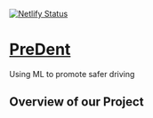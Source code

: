 [![Netlify Status](https://api.netlify.com/api/v1/badges/c0638b06-ddad-4e28-b0dc-3b8857938ee5/deploy-status)](https://app.netlify.com/sites/predent/deploys)

# [PreDent](https://predent.netlify.app/)

Using ML to promote safer driving

## Overview of our Project

